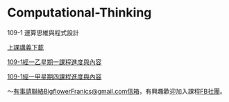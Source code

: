 # Computational-Thinking 
109-1 運算思維與程式設計

[上課講義下載](https://is.gd/jB0BQE)


[109-1經一乙星期一課程進度與內容](https://colab.research.google.com/drive/1ewomNVo0EZTNk6a8dwJQg_AHruXEICh0)

[109-1經一甲星期四課程進度與內容](https://colab.research.google.com/drive/12o0lvg5VuX6us_d0ofeU7xGlq7t0srE5)

～有事請聯絡BigflowerFranics@gmail.com信箱，有興趣歡迎加入課程[FB社團](https://www.facebook.com/groups/314342339656097/)。

